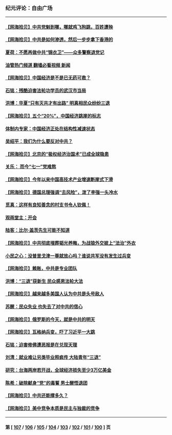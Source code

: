 ### 纪元评论：自由广场
---
#### [【网海拾贝】中共党魁到哪，哪就鸡飞狗跳，百姓遭殃](../../pages/nsc993/n14031033.md?07100330) 
#### [【网海拾贝】中共是如何渗透，然后一步步拿下香港的](../../pages/nsc993/n14030717.md?07100330) 
#### [夏荷：不愿再做中共“锦衣卫”——众多警察退党记](../../pages/nsc993/n14029941.md?07100330) 
#### [油管热门频道 翻墙必看视频 新闻](ok?07100330)
#### [【网海拾贝】中国经济是不是已无药可救？](../../pages/nsc993/n14029976.md?07100330) 
#### [石铭：残酷迫害法轮功学员的武汉市当局](../../pages/nsc993/n14029514.md?07100330) 
#### [洪博：华夏“只有灭共才有出路” 明真相民众纷纷三退](../../pages/nsc993/n14029396.md?07100330) 
#### [【网海拾贝】五个“20%”，中国经济跳崖的标志](../../pages/nsc993/n14029226.md?07100330) 
#### [体制内专家：中国经济正处在结构性减速状态](../../pages/nsc993/n14029095.md?07100330) 
#### [吴绍平：我们为什么要反对中共？](../../pages/nsc993/n14027674.md?07100330) 
#### [【网海拾贝】北京的“极权经济治国术”已成全球隐患](../../pages/nsc993/n14027923.md?07100330) 
#### [关乐： 而今“七一”党难熬](../../pages/nsc993/n14027325.md?07100330) 
#### [【网海拾贝】今年以来中国高技术产业增速断崖式下滑](../../pages/nsc993/n14027114.md?07100330) 
#### [【网海拾贝】德国总理强调“去风险”，泼了李强一头冷水](../../pages/nsc993/n14026680.md?07100330) 
#### [觅真：这样有良知善念的村支书令人钦佩！](../../pages/nsc993/n14026467.md?07100330) 
#### [观雨堂主：开会](../../pages/nsc993/n14026463.md?07100330) 
#### [陆客：比尔·盖茨先生可能不知道](../../pages/nsc993/n14026461.md?07100330) 
#### [【网海拾贝】中共彻底埋葬韬光养晦，为战狼外交披上“法治”外衣](../../pages/nsc993/n14026258.md?07100330) 
#### [小民之心：没普里戈津一尊就放心吗？谁说共军没有发生过兵变](../../pages/nsc993/n14026246.md?07100330) 
#### [【网海拾贝】赖账，中共是专业团队](../../pages/nsc993/n14025929.md?07100330) 
#### [洪博：“三退”获新生 民众感恩法轮大法](../../pages/nsc993/n14024094.md?07100330) 
#### [【网海拾贝】越来越多美国人认为中共是头号敌人](../../pages/nsc993/n14024091.md?07100330) 
#### [苏醒：民众失业 也失去了对中共的信心](../../pages/nsc993/n14024060.md?07100330) 
#### [【网海拾贝】俄罗斯的今天，就是中共的明天](../../pages/nsc993/n14023393.md?07100330) 
#### [【网海拾贝】瓦格纳兵变，吓了习近平一大跳](../../pages/nsc993/n14023012.md?07100330) 
#### [石铭：迫害修佛遭恶报是在兑现天理](../../pages/nsc993/n14022866.md?07100330) 
#### [刘清：就业难让另类毕业照疯传 大陆青年“三退”](../../pages/nsc993/n14022841.md?07100330) 
#### [研究：台海两岸若开战，全球经济损失至少3万亿美金](../../pages/nsc993/n14022824.md?07100330) 
#### [陈希：破除献身“党”的毒誓 男士醒悟退团](../../pages/nsc993/n14022289.md?07100330) 
#### [【网海拾贝】中共还能撑多久？](../../pages/nsc993/n14022287.md?07100330) 
#### [【网海拾贝】美中竞争本质是民主与独裁的竞争](../../pages/nsc993/n14022006.md?07100330) 

---
#### 第 [ [107](./107.md?07100330) / [106](./106.md?07100330) / [105](./105.md?07100330) / [104](./104.md?07100330) / [103](./103.md?07100330) / [102](./102.md?07100330) / [101](./101.md?07100330) / [100](./100.md?07100330) ] 页
